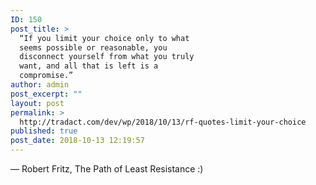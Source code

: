 ```yaml
---
ID: 150
post_title: >
  “If you limit your choice only to what
  seems possible or reasonable, you
  disconnect yourself from what you truly
  want, and all that is left is a
  compromise.”
author: admin
post_excerpt: ""
layout: post
permalink: >
  http://tradact.com/dev/wp/2018/10/13/rf-quotes-limit-your-choice
published: true
post_date: 2018-10-13 12:19:57
---
```

― Robert Fritz, The Path of Least Resistance
:)